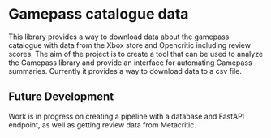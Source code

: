 # Gamepass catalogue data

This library provides a way to download data about the gamepass catalogue with data from the Xbox store and 
Opencritic including review scores. The aim of the project is to create a tool that 
can be used to analyze the Gamepass library and provide an interface for automating Gamepass
summaries. Currently it provides a way to download data to a csv file.

## Future Development

Work is in progress on creating a pipeline with a database and FastAPI endpoint, as well as getting review data from Metacritic. 

